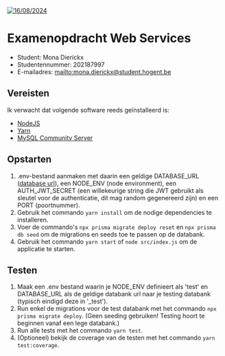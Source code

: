 [![16/08/2024](https://classroom.github.com/assets/deadline-readme-button-24ddc0f5d75046c5622901739e7c5dd533143b0c8e959d652212380cedb1ea36.svg)](https://classroom.github.com/a/snPWRHYg)
# Examenopdracht Web Services

- Student: Mona Dierickx
- Studentennummer: 202187997
- E-mailadres: <mailto:mona.dierickx@student.hogent.be>

## Vereisten

Ik verwacht dat volgende software reeds geïnstalleerd is:

- [NodeJS](https://nodejs.org)
- [Yarn](https://yarnpkg.com)
- [MySQL Community Server](https://dev.mysql.com/downloads/mysql/)

## Opstarten

1. .env-bestand aanmaken met daarin een geldige DATABASE_URL ([database url](https://www.prisma.io/docs/orm/overview/databases/mysql)), een NODE_ENV (node environment), een AUTH_JWT_SECRET (een willekeurige string die JWT gebruikt als sleutel voor de authenticatie, dit mag random gegenereerd zijn) en een PORT (poortnummer). 
2. Gebruik het commando `yarn install` om de nodige dependencies te installeren. 
3. Voer de commando's `npx prisma migrate deploy reset` en `npx prisma db seed` om de migrations en seeds toe te passen op de databank. 
4. Gebruik het commando `yarn start` of `node src/index.js` om de applicatie te starten. 

## Testen

1. Maak een .env bestand waarin je NODE_ENV definieert als 'test' en DATABASE_URL als de geldige databank url naar je testing databank (typisch eindigd deze in '_test'). 
2. Run enkel de migrations voor de test databank met het commando `npx prisma migrate deploy`. (Geen seeding gebruiken! Testing hoort te beginnen vanaf een lege databank.) 
3. Run alle tests met het commando `yarn test`. 
4. (Optioneel) bekijk de coverage van de testen met het commando `yarn test:coverage`. 
